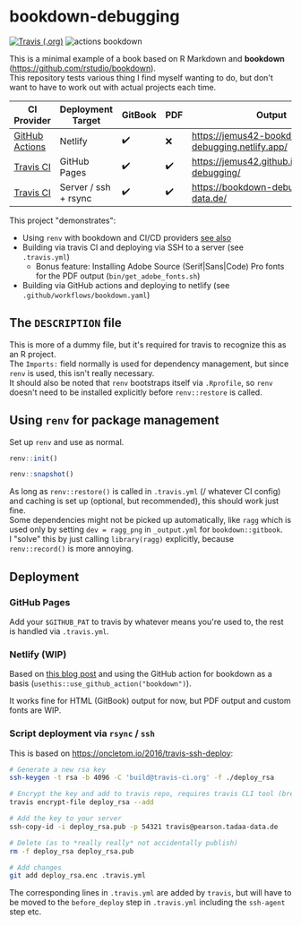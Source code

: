 # bookdown-debugging

[![Travis (.org)](https://img.shields.io/travis/jemus42/bookdown-debugging?logo=travis)](https://travis-ci.org/github/jemus42/bookdown-debugging)
![actions bookdown](https://github.com/jemus42/bookdown-debugging/workflows/bookdown/badge.svg)

This is a minimal example of a book based on R Markdown and **bookdown** (https://github.com/rstudio/bookdown).   
This repository tests various thing I find myself wanting to do, but don't want to have to work out with actual projects each time.  

| CI Provider    | Deployment Target    | GitBook | PDF | Output                                          |
|----------------|----------------------|---------|-----|-------------------------------------------------|
| [GitHub Actions][gh-actions-link]      | Netlify              | ✔️       | ❌   | https://jemus42-bookdown-debugging.netlify.app/ |
| [Travis CI][travis-link]      | GitHub Pages              | ✔️       | ✔️  | https://jemus42.github.io/bookdown-debugging/ |
| [Travis CI][travis-link] | Server / ssh + rsync | ✔️       | ✔️   | https://bookdown-debug.tadaa-data.de/           |

[travis-link]: https://travis-ci.org/github/jemus42/bookdown-debugging
[gh-actions-link]: https://github.com/jemus42/bookdown-debugging/actions

This project "demonstrates":

- Using `renv` with bookdown and CI/CD providers [see also](https://rstudio.github.io/renv/articles/ci.html)
- Building via travis CI and deploying via SSH to a server (see `.travis.yml`)
  - Bonus feature: Installing Adobe Source (Serif|Sans|Code) Pro fonts for the PDF output (`bin/get_adobe_fonts.sh`)
- Building via GitHub actions and deploying to netlify (see `.github/workflows/bookdown.yaml`)

## The `DESCRIPTION` file

This is more of a dummy file, but it's required for travis to recognize this as an R project.  
The `Imports:` field normally is used for dependency management, but since `renv` is used, this isn't really necessary.  
It should also be noted that `renv` bootstraps itself via `.Rprofile`, so `renv` doesn't need to be installed explicitly before `renv::restore` is called.

## Using `renv` for package management

Set up `renv` and use as normal.

```r
renv::init()

renv::snapshot()
```

As long as `renv::restore()` is called in `.travis.yml` (/ whatever CI config) and caching is set up (optional, but recommended), this should work just fine.  
Some dependencies might not be picked up automatically, like `ragg` which is used only by setting `dev = ragg_png` in `_output.yml` for `bookdown::gitbook`.  
I "solve" this by just calling `library(ragg)` explicitly, because `renv::record()` is more annoying.

## Deployment

### GitHub Pages

Add your `$GITHUB_PAT` to travis by whatever means you're used to, the rest is handled via `.travis.yml`.

### Netlify (WIP)

Based on [this blog post](https://www.hvitfeldt.me/blog/bookdown-netlify-github-actions/) and
using the GitHub action for bookdown as a basis (`usethis::use_github_action("bookdown")`).

It works fine for HTML (GitBook) output for now, but PDF output and custom fonts are WIP.

### Script deployment via `rsync` / `ssh`

This is based on https://oncletom.io/2016/travis-ssh-deploy:

```sh
# Generate a new rsa key
ssh-keygen -t rsa -b 4096 -C 'build@travis-ci.org' -f ./deploy_rsa

# Encrypt the key and add to travis repo, requires travis CLI tool (brew install travis)
travis encrypt-file deploy_rsa --add

# Add the key to your server
ssh-copy-id -i deploy_rsa.pub -p 54321 travis@pearson.tadaa-data.de

# Delete (as to *really really* not accidentally publish)
rm -f deploy_rsa deploy_rsa.pub

# Add changes
git add deploy_rsa.enc .travis.yml
```

The corresponding lines in `.travis.yml` are added by `travis`, but will have to be moved to the `before_deploy` step in `.travis.yml` including the `ssh-agent` step etc.
